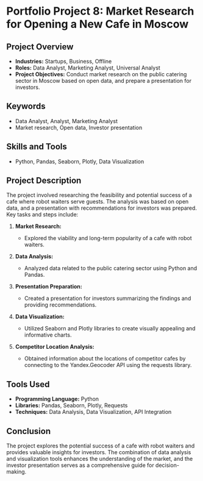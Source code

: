 # Portfolio Project 8: Market Research for Opening a New Cafe in Moscow

## Project Overview
- **Industries:** Startups, Business, Offline
- **Roles:** Data Analyst, Marketing Analyst, Universal Analyst
- **Project Objectives:** Conduct market research on the public catering sector in Moscow based on open data, and prepare a presentation for investors.

## Keywords
- Data Analyst, Analyst, Marketing Analyst
- Market research, Open data, Investor presentation

## Skills and Tools
- Python, Pandas, Seaborn, Plotly, Data Visualization

## Project Description
The project involved researching the feasibility and potential success of a cafe where robot waiters serve guests. The analysis was based on open data, and a presentation with recommendations for investors was prepared. Key tasks and steps include:

1. **Market Research:**
   - Explored the viability and long-term popularity of a cafe with robot waiters.

2. **Data Analysis:**
   - Analyzed data related to the public catering sector using Python and Pandas.

3. **Presentation Preparation:**
   - Created a presentation for investors summarizing the findings and providing recommendations.

4. **Data Visualization:**
   - Utilized Seaborn and Plotly libraries to create visually appealing and informative charts.

5. **Competitor Location Analysis:**
   - Obtained information about the locations of competitor cafes by connecting to the Yandex.Geocoder API using the requests library.

## Tools Used
- **Programming Language:** Python
- **Libraries:** Pandas, Seaborn, Plotly, Requests
- **Techniques:** Data Analysis, Data Visualization, API Integration

## Conclusion
The project explores the potential success of a cafe with robot waiters and provides valuable insights for investors. The combination of data analysis and visualization tools enhances the understanding of the market, and the investor presentation serves as a comprehensive guide for decision-making.

